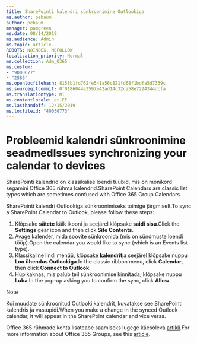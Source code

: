 ```yaml
---
title: SharePointi kalendri sünkroonimine Outlookiga
ms.author: pebaum
author: pebaum
manager: pamgreen
ms.date: 08/14/2019
ms.audience: Admin
ms.topic: article
ROBOTS: NOINDEX, NOFOLLOW
localization_priority: Normal
ms.collection: Adm_O365
ms.custom:
- "9000677"
- "2586"
ms.openlocfilehash: 8158b1fd762fe541a56c821fd68f1bdfa5d7339c
ms.sourcegitcommit: 0f0186044a3597e42ad14c32ca58e7224344dcfa
ms.translationtype: MT
ms.contentlocale: et-EE
ms.lasthandoff: 12/15/2019
ms.locfileid: "40050773"
---
```

# <a name="issues-synchronizing-your-calendar-to-devices"></a><span data-ttu-id="61809-102">Probleemid kalendri sünkroonimine seadmed</span><span class="sxs-lookup"><span data-stu-id="61809-102">Issues synchronizing your calendar to devices</span></span>

<span data-ttu-id="61809-103">SharePointi kalendrid on klassikalise loendi tüübid, mis on mõnikord segamini Office 365 rühma kalendrid.</span><span class="sxs-lookup"><span data-stu-id="61809-103">SharePoint Calendars are classic list types which are sometimes confused with Office 365 Group Calendars.</span></span>

<span data-ttu-id="61809-104">SharePointi kalendri Outlookiga sünkroonimiseks toimige järgmiselt.</span><span class="sxs-lookup"><span data-stu-id="61809-104">To sync a SharePoint Calendar to Outlook, please follow these steps:</span></span>

1. <span data-ttu-id="61809-105">Klõpsake **sätete** käik ikooni ja seejärel klõpsake **saidi sisu**.</span><span class="sxs-lookup"><span data-stu-id="61809-105">Click the **Settings** gear icon and then click **Site Contents**.</span></span>
2. <span data-ttu-id="61809-106">Avage kalender, mida soovite sünkroonida (mis on sündmuste loendi tüüp).</span><span class="sxs-lookup"><span data-stu-id="61809-106">Open the calendar you would like to sync (which is an Events list type).</span></span>
3. <span data-ttu-id="61809-107">Klassikaline lindi menüü, klõpsake **kalendrit**ja seejärel klõpsake nuppu **Loo ühendus Outlookiga**.</span><span class="sxs-lookup"><span data-stu-id="61809-107">In the classic ribbon menu, click **Calendar**, then click **Connect to Outlook**.</span></span>
4. <span data-ttu-id="61809-108">Hüpikaknas, mis palub teil sünkroonimise kinnitada, klõpsake nuppu **Luba**.</span><span class="sxs-lookup"><span data-stu-id="61809-108">In the pop-up asking you to confirm the sync, click **Allow**.</span></span>

>[!Note]
> <span data-ttu-id="61809-109">Kui muudate sünkroonitud Outlooki kalendrit, kuvatakse see SharePointi kalendris ja vastupidi.</span><span class="sxs-lookup"><span data-stu-id="61809-109">When you make a change in the synced Outlook calendar, it will appear in the SharePoint calendar and vice versa.</span></span>

<span data-ttu-id="61809-110">Office 365 rühmade kohta lisateabe saamiseks lugege käesoleva [artikli](https://support.office.com/article/Learn-about-Office-365-groups-b565caa1-5c40-40ef-9915-60fdb2d97fa2).</span><span class="sxs-lookup"><span data-stu-id="61809-110">For more information about Office 365 Groups, see this [article](https://support.office.com/article/Learn-about-Office-365-groups-b565caa1-5c40-40ef-9915-60fdb2d97fa2).</span></span>
